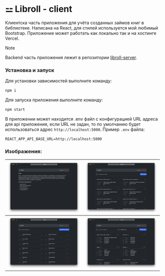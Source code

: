 # ⚍ Libroll - client
Клиентска часть приложения для учёта созданных займов книг в библиотеке. Написана на React, для стилей используется мой любимый Bootstrap. Приложение может работать как локально так и на хостинге Vercel. 

> [!NOTE]  
> Backend часть приложения лежит в репозитории [libroll-server](https://github.com/Catalyst-42/libroll-server).  

### Установка и запуск

Для установки зависимостей выполните команду:

```sh
npm i
```

Для запуска приложения выполните команду:

```sh
npm start
```

В приложении может находится .env файл с конфигурацией URL адреса для api приложения, если URL не задан, то по умолчанию будет использоваться адрес `http://localhost:5000`. Пример `.env` файла: 

```.env
REACT_APP_API_BASE_URL=http://localhost:5000
```

### Изображения: 
| ![Main](img/Libroll%20-%20Main.png) | ![Books](img/Libroll%20-%20Books.png) |
|-|-|
| ![Users](img/Libroll%20-%20Users.png) | ![Borrows](img/Libroll%20-%20Borrows.png) |

<!-- TODO:
- [x] Remove all old tasks cuz them was too dumb
- [x] Modal forms for all operation types
- [x] Icons for actions and better frontend UI
- [x] Show message if database is down
- [x] Make normal readme file

- [ ] Final cleanup

- [ ] ? User page with them borrow history
- [ ] ? Books page with them borrow history

- [ ] Think a bit more about database look
- [ ] ? User +middle name?
- [ ] ? External book creators tabe?
- [ ] ? Remove books counter, add a unique id for borrows 
 -->
